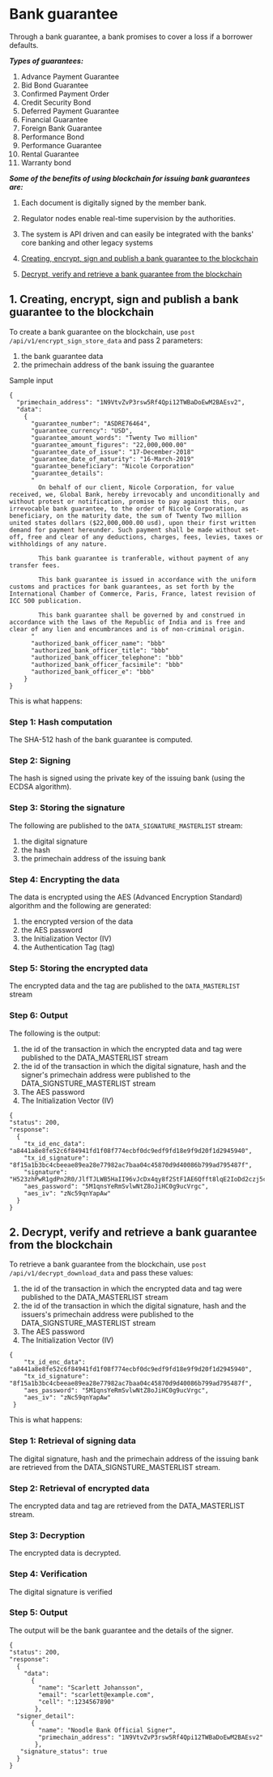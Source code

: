 # Bank guarantee

Through a bank guarantee, a bank promises to cover a loss if a borrower defaults. 

***Types of guarantees:***
1. Advance Payment Guarantee
2. Bid Bond Guarantee
3. Confirmed Payment Order 
4. Credit Security Bond
5. Deferred Payment Guarantee
6. Financial Guarantee
7. Foreign Bank Guarantee
8. Performance Bond 
9. Performance Guarantee
10. Rental Guarantee
11. Warranty bond 

***Some of the benefits of using blockchain for issuing bank guarantees are:*** 
1.	Each document is digitally signed by the member bank.
2.	Regulator nodes enable real-time supervision by the authorities.
3.	The system is API driven and can easily be integrated with the banks' core banking and other legacy systems

1. [Creating, encrypt, sign and publish a bank guarantee to the blockchain](#1-creating,-encrypt,-sign-and-publish-a-bank-guarantee-to-the-blockchain)

2. [Decrypt, verify and retrieve a bank guarantee from the blockchain](#2-decrypt,-verify-and-retrieve-a-bank-guarantee-from-the-blockchain)


## 1. Creating, encrypt, sign and publish a bank guarantee to the blockchain
To create a bank guarantee on the blockchain, use `post /api/v1/encrypt_sign_store_data` and pass 2 parameters: 
1. the bank guarantee data 
2. the primechain address of the bank issuing the guarantee

Sample input
```
{
  "primechain_address": "1N9VtvZvP3rsw5Rf4Qpi12TWBaDoEwM2BAEsv2",
  "data": 
    {
      "guarantee_number": "ASDRE76464",
      "guarantee_currency": "USD",
      "guarantee_amount_words": "Twenty Two million"
      "guarantee_amount_figures": "22,000,000.00"
      "guarantee_date_of_issue": "17-December-2018"
      "guarantee_date_of_maturity": "16-March-2019"
      "guarantee_beneficiary": "Nicole Corporation"
      "guarantee_details": 
      "
        On behalf of our client, Nicole Corporation, for value received, we, Global Bank, hereby irrevocably and unconditionally and without protest or notification, promise to pay against this, our irrevocable bank guarantee, to the order of Nicole Corporation, as beneficiary, on the maturity date, the sum of Twenty Two million united states dollars ($22,000,000.00 usd), upon their first written demand for payment hereunder. Such payment shall be made without set-off, free and clear of any deductions, charges, fees, levies, taxes or withholdings of any nature.
      
        This bank guarantee is tranferable, without payment of any transfer fees.

        This bank guarantee is issued in accordance with the uniform customs and practices for bank guarantees, as set forth by the International Chamber of Commerce, Paris, France, latest revision of ICC 500 publication.

        This bank guarantee shall be governed by and construed in accordance with the laws of the Republic of India and is free and clear of any lien and encumbrances and is of non-criminal origin.
      "
      "authorized_bank_officer_name": "bbb"
      "authorized_bank_officer_title": "bbb"
      "authorized_bank_officer_telephone": "bbb"
      "authorized_bank_officer_facsimile": "bbb"
      "authorized_bank_officer_e": "bbb"      
    }
}
```
This is what happens:   

### Step 1: Hash computation

The SHA-512 hash of the bank guarantee is computed.

### Step 2: Signing
The hash is signed using the private key of the issuing bank (using the ECDSA algorithm).

### Step 3: Storing the signature
The following are published to the `DATA_SIGNATURE_MASTERLIST` stream:
1. the digital signature
2. the hash
3. the primechain address of the issuing bank 

### Step 4: Encrypting the data
The data is encrypted using the AES (Advanced Encryption Standard) algorithm and the following are generated: 
1. the encrypted version of the data
2. the AES password
3. the Initialization Vector (IV)   
4. the Authentication Tag (tag)

### Step 5: Storing the encrypted data
The encrypted data and the tag are published to the `DATA_MASTERLIST` stream

### Step 6: Output 
The following is the output:
1. the id of the transaction in which the encrypted data and tag were published to the DATA_MASTERLIST stream
2. the id of the transaction in which the digital signature, hash and the signer's primechain address were published to the DATA_SIGNSTURE_MASTERLIST stream
3. The AES password
4. The Initialization Vector (IV)

```
{
"status": 200,
"response": 
  {
    "tx_id_enc_data": "a8441a8e8fe52c6f84941fd1f08f774ecbf0dc9edf9fd18e9f9d20f1d2945940",
    "tx_id_signature": "8f15a1b3bc4cbeeae89ea28e77982ac7baa04c45870d9d40086b799ad795487f",
    "signature": "H523zhPwR1gdPn2R0/JlfTJLWB5HaII96vJcDx4qy8f2StF1AE6Qfft8lqE2IoDd2czj5cW8i9ZJLaWXu7KkEyE=",
    "aes_password": "5M1qnsYeRmSvlwNtZ8oJiHC0g9ucVrgc",
    "aes_iv": "zNc59qnYapAw"
  }
}
```

## 2. Decrypt, verify and retrieve a bank guarantee from the blockchain
To retrieve a bank guarantee from the blockchain, use `post /api/v1/decrypt_download_data` and pass these values:
1. the id of the transaction in which the encrypted data and tag were published to the DATA_MASTERLIST stream
2. the id of the transaction in which the digital signature, hash and the issuers's primechain address were published to the DATA_SIGNSTURE_MASTERLIST stream
3. The AES password
4. The Initialization Vector (IV)

```
{
    "tx_id_enc_data": "a8441a8e8fe52c6f84941fd1f08f774ecbf0dc9edf9fd18e9f9d20f1d2945940",
    "tx_id_signature": "8f15a1b3bc4cbeeae89ea28e77982ac7baa04c45870d9d40086b799ad795487f",
    "aes_password": "5M1qnsYeRmSvlwNtZ8oJiHC0g9ucVrgc",
    "aes_iv": "zNc59qnYapAw"
 }
```
This is what happens:   

### Step 1: Retrieval of signing data 
The digital signature, hash and the primechain address of the issuing bank are retrieved from the DATA_SIGNSTURE_MASTERLIST stream.

### Step 2: Retrieval of encrypted data 
The encrypted data and tag are retrieved from the DATA_MASTERLIST stream.

### Step 3: Decryption
The encrypted data is decrypted.

### Step 4: Verification
The digital signature is verified

### Step 5: Output
The output will be the bank guarantee and the details of the signer.
```
{
"status": 200,
"response": 
  {
    "data": 
      {
        "name": "Scarlett Johansson",
        "email": "scarlett@example.com",
        "cell": ":1234567890"
       },
  "signer_detail": 
      {
        "name": "Noodle Bank Official Signer",
        "primechain_address": "1N9VtvZvP3rsw5Rf4Qpi12TWBaDoEwM2BAEsv2"
       },
   "signature_status": true
  }
}

```
